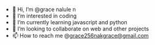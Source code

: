 - 👋 Hi, I’m @grace nalule n
- 👀 I’m interested in coding
- 🌱 I’m currently learning javascript and python
- 💞️ I’m looking to collaborate on web and other projects
- 📫 How to reach me @grace256nakgrace@gmail.com

<!---
grace2560/grace2560 is a ✨ special ✨ repository because its `README.md` (this file) appears on your GitHub profile.
You can click the Preview link to take a look at your changes.
--->
